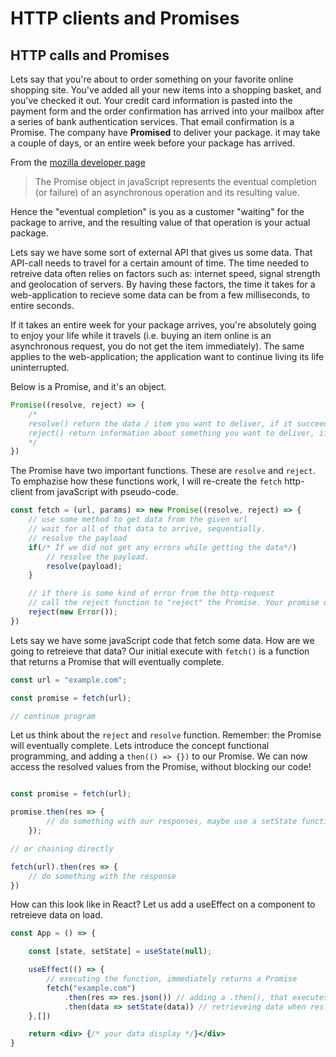 # HTTP clients and Promises

## HTTP calls and Promises

Lets say that you're about to order something on your favorite online shopping site. You've added all your new items into a shopping basket, and you've checked it out. Your credit card information is pasted into the payment form and the order confirmation has arrived into your mailbox after a series of bank authentication services. That email confirmation is a Promise. The company have **Promised** to deliver your package. it may take a couple of days, or an entire week before your package has arrived.

From the [mozilla developer page](https://developer.mozilla.org/en-US/docs/Web/JavaScript/Reference/Global_Objects/Promise)

> The Promise object in javaScript represents the eventual completion (or failure) of an asynchronous operation and its resulting value.

Hence the "eventual completion" is you as a customer "waiting" for the package to arrive, and the resulting value of that operation is your actual package.

Lets say we have some sort of external API that gives us some data. That API-call needs to travel for a certain amount of time. The time needed to retreive data often relies on factors such as: internet speed, signal strength and geolocation of servers. By having these factors, the time it takes for a web-application to recieve some data can be from a few milliseconds, to entire seconds.

If it takes an entire week for your package arrives, you're absolutely going to enjoy your life while it travels (i.e. buying an item online is an asynchronous request, you do not get the item immediately). The same applies to the web-application; the application want to continue living its life uninterrupted.

Below is a Promise, and it's an object.

```jsx
Promise((resolve, reject) => {
    /*
    resolve() return the data / item you want to deliver, if it succeeds (the result)
    reject() return information about something you want to deliver, if it goes wrong
    */
})
```

The Promise have two important functions. These are `resolve` and `reject`. To emphazise how these functions work, I will re-create the `fetch` http-client from javaScript with pseudo-code.

```jsx
const fetch = (url, params) => new Promise((resolve, reject) => {
    // use some method to get data from the given url
    // wait for all of that data to arrive, sequentially.
    // resolve the payload
    if(/* If we did not get any errors while getting the data*/)
        // resolve the payload.
        resolve(payload);
    }

    // if there is some kind of error from the http-request
    // call the reject function to "reject" the Promise. Your promise did not hold.
    reject(new Error());
})
```

Lets say we have some javaScript code that fetch some data. How are we going to retreieve that data? Our initial execute with `fetch()` is a function that returns a Promise that will eventually complete.

```jsx
const url = "example.com";

const promise = fetch(url);

// continue program
```

Let us think about the `reject` and `resolve` function. Remember: the Promise will eventually complete. Lets introduce the concept functional programming, and adding a  `then(() => {})`
to our Promise. We can now access the resolved values from the Promise, without blocking our code!

```jsx

const promise = fetch(url);

promise.then(res => {
        // do something with our responses, maybe use a setState function?
    });

// or chaining directly

fetch(url).then(res => {
    // do something with the response
})
```

How can this look like in React? Let us add a useEffect on a component to retreieve data on load.

```jsx
const App = () => {

    const [state, setState] = useState(null);

    useEffect(() => {
        // executing the function, immediately returns a Promise
        fetch("example.com")
            .then(res => res.json()) // adding a .then(), that executes when the Promise has resolved
            .then(data => setState(data)) // retrieveing data when res.json() has resolved, and setting data with setData;
    },[])

    return <div> {/* your data display */}</div>
}
```

